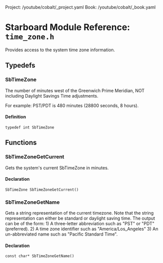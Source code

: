Project: /youtube/cobalt/_project.yaml
Book: /youtube/cobalt/_book.yaml

# Starboard Module Reference: `time_zone.h`

Provides access to the system time zone information.

## Typedefs

### SbTimeZone

The number of minutes west of the Greenwich Prime Meridian, NOT including
Daylight Savings Time adjustments.

For example: PST/PDT is 480 minutes (28800 seconds, 8 hours).

#### Definition

```
typedef int SbTimeZone
```

## Functions

### SbTimeZoneGetCurrent

Gets the system's current SbTimeZone in minutes.

#### Declaration

```
SbTimeZone SbTimeZoneGetCurrent()
```

### SbTimeZoneGetName

Gets a string representation of the current timezone. Note that the string
representation can either be standard or daylight saving time. The output can be
of the form: 1) A three-letter abbreviation such as "PST" or "PDT" (preferred).
2) A time zone identifier such as "America/Los_Angeles" 3) An un-abbreviated
name such as "Pacific Standard Time".

#### Declaration

```
const char* SbTimeZoneGetName()
```

